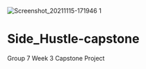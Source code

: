![Screenshot_20211115-171946 1](https://user-images.githubusercontent.com/85935192/141819755-7334690d-f01c-49ed-a062-fe4985eac6ee.jpg)
# Side_Hustle-capstone
Group 7 
Week 3 Capstone Project
